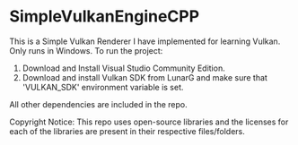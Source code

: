 # SimpleVulkanEngineCPP

This is a Simple Vulkan Renderer I have implemented for learning Vulkan. Only runs in Windows. To run the project:

1. Download and Install Visual Studio Community Edition.
2. Download and install Vulkan SDK from LunarG and make sure that 'VULKAN_SDK' environment variable is set.

All other dependencies are included in the repo.

Copyright Notice: This repo uses open-source libraries and the licenses for each of the libraries are present in their respective files/folders.